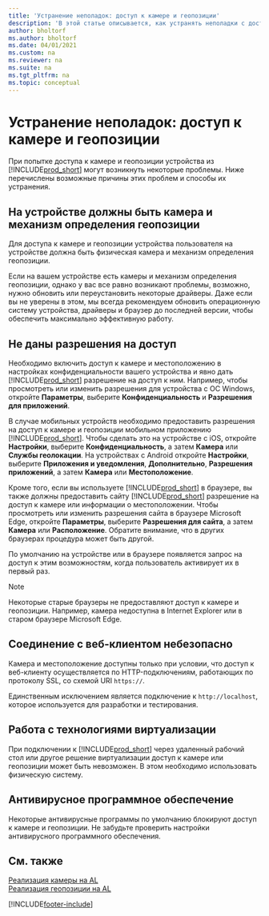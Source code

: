 ```yaml
---
title: 'Устранение неполадок: доступ к камере и геопозиции'
description: 'В этой статье описывается, как устранять неполадки с доступом к камере и геопозиции в Business Central.'
author: bholtorf
ms.author: bholtorf
ms.date: 04/01/2021
ms.custom: na
ms.reviewer: na
ms.suite: na
ms.tgt_pltfrm: na
ms.topic: conceptual
---
```


# Устранение неполадок: доступ к камере и геопозиции

При попытке доступа к камере и геопозиции устройства из [!INCLUDE[prod_short](includes/prod_short.md)] могут возникнуть некоторые проблемы. Ниже перечислены возможные причины этих проблем и способы их устранения.

## На устройстве должны быть камера и механизм определения геопозиции

Для доступа к камере и геопозиции устройства пользователя на устройстве должна быть физическая камера и механизм определения геопозиции.

Если на вашем устройстве есть камеры и механизм определения геопозиции, однако у вас все равно возникают проблемы, возможно, нужно обновить или переустановить некоторые драйверы. Даже если вы не уверены в этом, мы всегда рекомендуем обновить операционную систему устройства, драйверы и браузер до последней версии, чтобы обеспечить максимально эффективную работу.

## Не даны разрешения на доступ

Необходимо включить доступ к камере и местоположению в настройках конфиденциальности вашего устройства и явно дать [!INCLUDE[prod_short](includes/prod_short.md)] разрешение на доступ к ним. Например, чтобы просмотреть или изменить разрешения для устройства с ОС Windows, откройте **Параметры**, выберите **Конфиденциальность** и **Разрешения для приложений**. 

В случае мобильных устройств необходимо предоставить разрешения на доступ к камере и геопозиции мобильном приложению [!INCLUDE[prod_short](includes/prod_short.md)]. Чтобы сделать это на устройстве с iOS, откройте **Настройки**, выберите **Конфиденциальность**, а затем **Камера** или **Службы геолокации**. На устройствах с Android откройте **Настройки**, выберите **Приложения и уведомления**, **Дополнительно**, **Разрешения приложений**, а затем **Камера** или **Местоположение**.

Кроме того, если вы используете [!INCLUDE[prod_short](includes/prod_short.md)] в браузере, вы также должны предоставить сайту [!INCLUDE[prod_short](includes/prod_short.md)] разрешение на доступ к камере или информации о местоположении. Чтобы просмотреть или изменить разрешения сайта в браузере Microsoft Edge, откройте **Параметры**, выберите **Разрешения для сайта**, а затем **Камера** или **Расположение**. Обратите внимание, что в других браузерах процедура может быть другой.

По умолчанию на устройстве или в браузере появляется запрос на доступ к этим возможностям, когда пользователь активирует их в первый раз.

> [!NOTE]  
> Некоторые старые браузеры не предоставляют доступ к камере и геопозиции. Например, камера недоступна в Internet Explorer или в старом браузере Microsoft Edge.

## Соединение с веб-клиентом небезопасно

Камера и местоположение доступны только при условии, что доступ к веб-клиенту осуществляется по HTTP-подключениям, работающих по протоколу SSL, со схемой URI `https://`. 

Единственным исключением является подключение к `http://localhost`, которое используется для разработки и тестирования.


## Работа с технологиями виртуализации

При подключении к [!INCLUDE[prod_short](includes/prod_short.md)] через удаленный рабочий стол или другое решение виртуализации доступ к камере или геопозиции может быть невозможен. В этом необходимо использовать физическую систему.

## Антивирусное программное обеспечение
Некоторые антивирусные программы по умолчанию блокируют доступ к камере и геопозиции. Не забудьте проверить настройки антивирусного программного обеспечения.

## См. также
[Реализация камеры на AL](/dynamics365/business-central/dev-itpro/developer/devenv-implement-camera-al)  
[Реализация геопозиции на AL](/dynamics365/business-central/dev-itpro/developer/devenv-implement-location-al)


[!INCLUDE[footer-include](includes/footer-banner.md)]